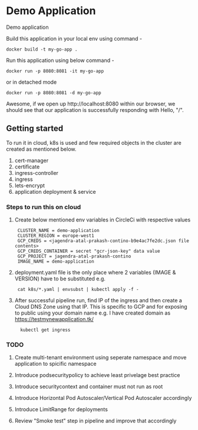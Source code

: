 # Demo Application
Demo application

Build this application in your local env using command -
    
    docker build -t my-go-app .

Run this application using below command -

    docker run -p 8080:8081 -it my-go-app

or in detached mode

    docker run -p 8080:8081 -d my-go-app

Awesome, if we open up http://localhost:8080 within our browser, we should see that our application is successfully responding with Hello, "/".  


## Getting started
To run it in cloud, k8s is used and few required objects in the cluster are created as mentioned below.

1) cert-manager
2) certificate
3) ingress-controller
4) ingress
5) lets-encrypt
6) application deployment & service

### Steps to run this on cloud

1) Create below mentioned env variables in CircleCi with respective values

        CLUSTER_NAME = demo-application
        CLUSTER_REGION = europe-west1
        GCP_CREDS = <jagendra-atal-prakash-contino-b9e4ac7fe2dc.json file contents>
        GCP_CREDS_CONTAINER = secret "gcr-json-key" data value
        GCP_PROJECT = jagendra-atal-prakash-contino
        IMAGE_NAME = demo-application

2) deployment.yaml file is the only place where 2 variables (IMAGE & VERSION) have to be substituted e.g.

        cat k8s/*.yaml | envsubst | kubectl apply -f -

3) After successful pipeline run, find IP of the ingress and then create a Cloud DNS Zone using that IP. This is specific to GCP and for exposing to public using your domain name e.g. I have created domain as https://testmynewapplication.tk/
         
         kubectl get ingress
         
### TODO

1) Create multi-tenant environment using seperate namespace and move application to spicific namespace

2) Introduce podsecuritypolicy to achieve least privelage best practice

3) Introduce securitycontext and container must not run as root

4) Introduce Horizontal Pod Autoscaler/Vertical Pod Autoscaler accordingly

5) Introduce LimitRange for deployments

6) Review "Smoke test" step in pipeline and improve that accordingly
